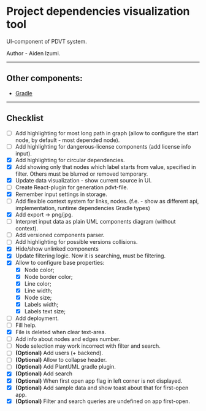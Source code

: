 # Project dependencies visualization tool
UI-component of PDVT system.

Author - Aiden Izumi.

_________

## Other components:
* [Gradle](https://github.com/Flamesson/pdvt-gradle)


_________

## Checklist
* [ ] Add highlighting for most long path in graph (allow to configure the start node, by default - most depended node).
* [ ] Add highlighting for dangerous-license components (add license info input).
* [X] Add highlighting for circular dependencies.
* [X] Add showing only that nodes which label starts from value, specified in filter. Others must be blurred or removed temporary.
* [X] Update data visualization - show current source in UI.
* [ ] Create React-plugin for generation pdvt-file.
* [X] Remember input settings in storage.
* [ ] Add flexible context system for links, nodes. (f.e. - show as different api, implementation, runtime dependencies Gradle types)
* [X] Add export -> png/jpg.
* [ ] Interpret input data as plain UML components diagram (without context).
* [ ] Add versioned components parser.
* [ ] Add highlighting for possible versions collisions.
* [X] Hide/show unlinked components
* [X] Update filtering logic. Now it is searching, must be filtering.
* [X] Allow to configure base properties:
    * [X] Node color;
    * [X] Node border color;
    * [X] Line color;
    * [X] Line width;
    * [X] Node size;
    * [X] Labels width;
    * [X] Labels text size;
* [ ] Add deployment.
* [ ] Fill help.
* [X] File is deleted when clear text-area.
* [ ] Add info about nodes and edges number.
* [ ] Node selection may work incorrect with filter and search.
* [ ] **(Optional)** Add users (+ backend).
* [ ] **(Optional)** Allow to collapse header.
* [ ] **(Optional)** Add PlantUML gradle plugin.
* [X] **(Optional)** Add search
* [X] **(Optional)** When first open app flag in left corner is not displayed. 
* [X] **(Optional)** Add sample data and show toast about that for first-open app.
* [X] **(Optional)** Filter and search queries are undefined on app first-open.